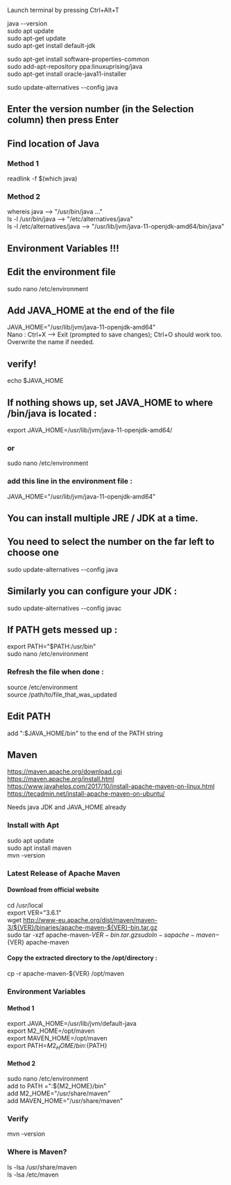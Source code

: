Launch terminal by pressing Ctrl+Alt+T  

java --version  
sudo apt update  
sudo apt-get update  
sudo apt-get install default-jdk  
  
sudo apt-get install software-properties-common  
sudo add-apt-repository ppa:linuxuprising/java  
sudo apt-get install oracle-java11-installer  
  
sudo update-alternatives --config java  
## Enter the version number (in the Selection column) then press Enter  
  
## Find location of Java 
### Method 1
readlink -f $(which java)  
### Method 2
whereis java  --> "/usr/bin/java  ..."  
ls -l /usr/bin/java  --> "/etc/alternatives/java"  
ls -l /etc/alternatives/java  --> "/usr/lib/jvm/java-11-openjdk-amd64/bin/java"  

## Environment Variables !!!
## Edit the environment file   
sudo nano /etc/environment  
## Add JAVA_HOME at the end of the file  
JAVA_HOME="/usr/lib/jvm/java-11-openjdk-amd64"  
Nano : Ctrl+X --> Exit (prompted to save changes); Ctrl+O should work too. Overwrite the name if needed.  
## verify!  
echo $JAVA_HOME  
## If nothing shows up, set JAVA_HOME to where /bin/java is located :
export JAVA_HOME=/usr/lib/jvm/java-11-openjdk-amd64/  
### or
sudo nano /etc/environment  
### add this line in the environment file : 
JAVA_HOME="/usr/lib/jvm/java-11-openjdk-amd64"  

## You can install multiple JRE / JDK at a time. 
## You need to select the number on the far left to choose one
sudo update-alternatives --config java   
## Similarly you can configure your JDK :
sudo update-alternatives --config javac     

## If PATH gets messed up : 
export PATH="$PATH:/usr/bin"  
sudo nano /etc/environment  
### Refresh the file when done : 
source /etc/environment  
source /path/to/file_that_was_updated  

## Edit PATH 
add ":$JAVA_HOME/bin" to the end of the PATH string  

## Maven 
https://maven.apache.org/download.cgi  
https://maven.apache.org/install.html  
https://www.javahelps.com/2017/10/install-apache-maven-on-linux.html  
https://tecadmin.net/install-apache-maven-on-ubuntu/  

Needs java JDK and JAVA_HOME already
### Install with Apt
sudo apt update  
sudo apt install maven  
mvn -version  
### Latest Release of Apache Maven 
#### Download from official website
cd /usr/local  
export VER="3.6.1"  
wget http://www-eu.apache.org/dist/maven/maven-3/${VER}/binaries/apache-maven-${VER}-bin.tar.gz  
sudo tar -xzf apache-maven-${VER}-bin.tar.gz  
sudo ln -s apache-maven-${VER} apache-maven  
#### Copy the extracted directory to the /opt/directory : 
cp -r apache-maven-${VER} /opt/maven  

### Environment Variables 
#### Method 1  
export JAVA_HOME=/usr/lib/jvm/default-java  
export M2_HOME=/opt/maven  
export MAVEN_HOME=/opt/maven  
export PATH=${M2_HOME}/bin:${PATH}  
#### Method 2
sudo nano /etc/environment  
add to PATH =":${M2_HOME}/bin"  
add M2_HOME="/usr/share/maven"  
add MAVEN_HOME="/usr/share/maven"  

### Verify 
mvn -version  
### Where is Maven?
ls -lsa /usr/share/maven  
ls -lsa /etc/maven  
